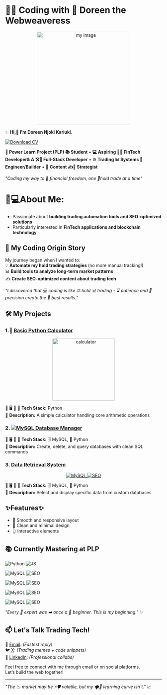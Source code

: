 #  👩‍💻 **Coding with 💎 Doreen the Webweaveress**

<p align="center">
 <img src="https://imgur.com/Rs8pd9J.jpg" width="300" alt="my image">
</p>

✨ **Hi,👋 I'm Doreen Njoki Kariuki**.

[![Download
CV](https://img.shields.io/badge/Downloads%20CV-Click%20Here-blue?style=for-the-badge&logo=google-drive)](https://docs.google.com/document/d/1ABqF5Be4lYl-nvT_7aqJJKgcdfpGuEm0/edit?usp=sharing&ouid=113588659179115205125&rtpof=true&sd=true)


**🌱 Power Learn Project (PLP) 📚 Student** • **💻 Aspiring 🏦🤖 FinTech Developer& A 🛠️🔄 Full-Stack Developer** • ⚙️ **Trading 📊 Systems 🤖Engineer/Builder** • 📢 **Content ✍️🎯 Strategist**
 
*"Coding my way to 🤑 financial freedom, one 💎hold trade at a time"*

# 👩💻About Me:
- Passionate about **building trading automation tools and SEO-optimized solutions**
- Particularly interested in **FinTech applications and blockchain technology**


## 🚀 My Coding Origin Story
My journey began when I wanted to:  
💡 **Automate my hold trading strategies** (no more manual tracking!)  
📊 **Build tools to analyze long-term market patterns**  
✍️ **Create SEO-optimized content about trading tech**  

*"I discovered that 💻 coding is like ⚖️ hold 📊 trading - ⌛ patience and 🎯 precision create the  💎 best results."*


## 🛠️ My Projects

### 1.🐍 [Basic Python Calculator](https://github.com/Fxroyalempres/basic-calculator.git)
<p align="center">
<img src="https://imgur.com/HwQpx5F.jpg" alt= calculator image width="200px">
</p>


🔹 🖥️ 🛒 🧩 **Tech Stack:** Python  
🔹 **Description:** A simple calculator handling core arithmetic operations  

### 2. [![MySQL Database Manager](https://img.shields.io/badge/🗃️_MySQL_Database_Manager-005C84?style=for-the-badge&logo=mysql&logoColor=white)](https://github.com/PLP-Database-Design/wk-1-Fxroyalempres.git)

🔹  🖥️ 🛒 🧩 **Tech Stack:** 🗄️ MySQL, 🐍 Python  
🔹 **Description:** Create, delete, and query databases with clean SQL commands  

### 3. [Data Retrieval System](https://github.com/PLP-Database-Design/wk-2a-Fxroyalempres.git)

[<p align="center">
<img src="https://img.shields.io/badge/TradingView ApI-4479A1?style=flat&logo=mysql&logoColor=white" alt="MySQL"> <img src="https://img.shields.io/badge/html-0F9D58?style=flat&logo=google&logoColor=white" alt="SEO">](https://github.com/PLP-Database-Design/wk-2a-Fxroyalempres.git)


🔹  🖥️ 🛒 🧩 **Tech Stack:** 🗄️ MySQL, 🐍 Python  
🔹 **Description:** Select and display specific data from custom databases  



## ✨Features✨
- 🔄 Smooth and responsive layout
- 🎨 Clean and minimal design
- 👆 Interactive elements


## 📚 Currently Mastering at PLP
<img src="https://img.shields.io/badge/Python-3776AB?style=flat&logo=python&logoColor=white" alt="Python"> <img src="https://img.shields.io/badge/JavaScript-F7DF1E?style=flat&logo=javascript&logoColor=black" alt="JS">  

<img src="https://img.shields.io/badge/MySQL-4479A1?style=flat&logo=mysql&logoColor=white" alt="MySQL"> <img src="https://img.shields.io/badge/Flutterwave-0F9D58?style=flat&logo=google&logoColor=white" alt="SEO">

<img src="https://img.shields.io/badge/Next.js-4479A1?style=flat&logo=mysql&logoColor=white" alt="MySQL"> <img src="https://img.shields.io/badge/SEO-0F9D58?style=flat&logo=google&logoColor=white" alt="SEO">

<img src="https://img.shields.io/badge/TradingView ApI-4479A1?style=flat&logo=mysql&logoColor=white" alt="MySQL"> <img src="https://img.shields.io/badge/html-0F9D58?style=flat&logo=google&logoColor=white" alt="SEO">

<img src="https://img.shields.io/badge/SEO Optimization-4479A1?style=flat&logo=mysql&logoColor=white" alt="MySQL"> <img src="https://img.shields.io/badge/Css-0F9D58?style=flat&logo=google&logoColor=white" alt="SEO">


*"Every 👑 expert was ➡️ once a 👶 beginner. This is my beginning."* ✨


## 📫 Let's Talk Trading Tech!
📧 [Email](doreenjoki98@gmail.com): *(Fastest reply)*  
🐦 [X](https://x.com/FxRoyalempress): *(Trading memes + code snippets)*  
🔗 [LinkedIn](https://www.linkedin.com/in/voice-of-reason-njoki-93412021b/): *(Professional collabs)*  


Feel free to connect with me through email or on social platforms.  
Let’s build the web together!

---


*"The 📉 market may be ⚡🛡️ volatile, but my 🌪️🧠 learning curve isn't."* 📈



